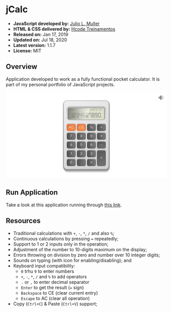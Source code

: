 
# jCalc

- **JavaScript developed by:** [Julio L. Muller](https://github.com/juliolmuller)
- **HTML & CSS delivered by:** [Hcode Treinamentos](https://www.hcode.com.br)
- **Released on:** Jan 17, 2019
- **Updated on:** Jul 18, 2020
- **Latest version:** 1.1.7
- **License:** MIT

## Overview

Application developed to work as a fully functional pocket calculator. It is part of my personal portfolio of JavaScript projects.

![Application Overview](./src/assets/images/app-overview.jpg)

## Run Application

Take a look at this application running through [this link](https://juliolmuller.github.io/jcalc/).

## Resources

- Traditional calculations with `+`, `-`, `*`, `/` and also `%`;
- Continuous calculations by pressing `=` repeatedly;
- Support to 1 or 2 inputs only in the operation;
- Adjustment of the number to 10-digits maximum on the display;
- Errors throwing on division by zero and number over 10 integer digits;
- Sounds on typing (with icon for enabling/disabling); and
- Keyboard input compatibility:
  - `0` trhu `9` to enter numbers
  - `+`, `-`, `*`, `/` and `%` to add operators
  - `.` or `,` to enter decimal separator
  - `Enter` to get the result (`=` sign)
  - `Backspace` to CE (clear current entry)
  - `Escape` to AC (clear all operation)
- Copy (`Ctrl+C`) & Paste (`Ctrl+V`) support;
